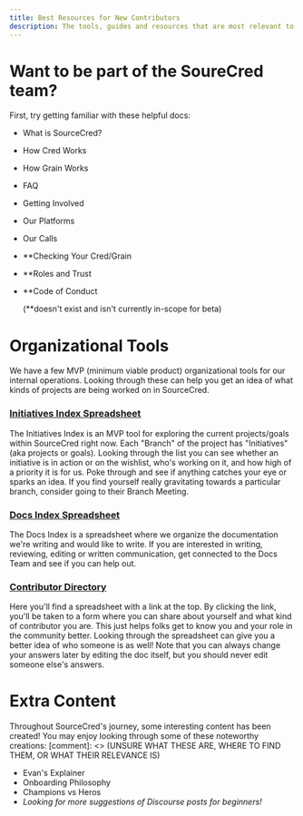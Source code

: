 ```yaml
---
title: Best Resources for New Contributors
description: The tools, guides and resources that are most relevant to people looking to start actively contributing to SourceCred.
---
```


# Want to be part of the SoureCred team? 

First, try getting familiar with these helpful docs:

* What is SourceCred?
* How Cred Works
* How Grain Works
* FAQ
* Getting Involved
* Our Platforms
* Our Calls
* \*\*Checking Your Cred/Grain
* \*\*Roles and Trust
* \*\*Code of Conduct

  (\*\*doesn't exist and isn't currently in-scope for beta)

# Organizational Tools

We have a few MVP (minimum viable product) organizational tools for our internal operations. Looking through these can help you get an idea of what kinds of projects are being worked on in SourceCred.


### <ins>[Initiatives Index Spreadsheet](https://docs.google.com/spreadsheets/d/1IYNXNghAnMAGPof3f9bZZQeIGxlOHJQrUmu9qONY3KQ/edit#gid=0)</ins>


The Initiatives Index is an MVP tool for exploring the current projects/goals within SourceCred right now. Each "Branch" of the project has "Initiatives" (aka projects or goals). Looking through the list you can see whether an initiative is in action or on the wishlist, who's working on it, and how high of a priority it is for us. Poke through and see if anything catches your eye or sparks an idea. If you find yourself really gravitating towards a particular branch, consider going to their Branch Meeting.

### <ins>[Docs Index Spreadsheet](https://docs.google.com/spreadsheets/d/1IYNXNghAnMAGPof3f9bZZQeIGxlOHJQrUmu9qONY3KQ/edit#gid=0)</ins>

The Docs Index is a spreadsheet where we organize the documentation we're writing and would like to write. If you are interested in writing, reviewing, editing or written communication, get connected to the Docs Team and see if you can help out.

### <ins>[Contributor Directory](https://docs.google.com/spreadsheets/d/14cGVeH_s4eRSx0DKPZBlhel6QucAq5QzXoALr_EhBzM/edit#gid=1047682516)</ins>


Here you'll find a spreadsheet with a link at the top. By clicking the link, you'll be taken to a form where you can share about yourself and what kind of contributor you are. This just helps folks get to know you and your role in the community better. Looking through the spreadsheet can give you a better idea of who someone is as well! Note that you can always change your answers later by editing the doc itself, but you should never edit someone else's answers.

# Extra Content

Throughout SourceCred's journey,  some interesting content has been created! You may enjoy looking through some of these noteworthy creations:
[comment]: <> (UNSURE WHAT THESE ARE, WHERE TO FIND THEM, OR WHAT THEIR RELEVANCE IS)
* Evan's Explainer
* Onboarding Philosophy
* Champions vs Heros
* *Looking for more suggestions of Discourse posts for beginners!*
